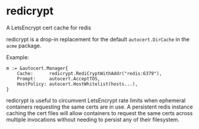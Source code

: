 # redicrypt

A LetsEncrypt cert cache for redis

redicrypt is a drop-in replacement for the default `autocert.DirCache` in the `acme` package.

Example:
```
m := &autocert.Manager{
	Cache:      redicrypt.RediCryptWithAddr("redis:6379"),
	Prompt:     autocert.AcceptTOS,
	HostPolicy: autocert.HostWhitelist(hosts...),
}
```

redicrypt is useful to circumvent LetsEncrypt rate limits when ephemeral containers requesting the same certs are in use. A persistent redis instance caching the cert files will allow containers to request the same certs across multiple invocations without needing to persist any of their filesystem.